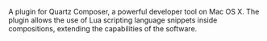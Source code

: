 A plugin for Quartz Composer, a powerful developer tool on Mac OS X.
The plugin allows the use of Lua scripting language snippets inside compositions, extending the capabilities of the software.